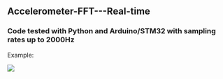## Accelerometer-FFT---Real-time

### Code tested with Python and Arduino/STM32 with sampling rates up to 2000Hz

Example:

![](\Accelerometer-FFT---Real-time\Data\output-gif.gif)


<!--- [![IMAGE ALT TEXT HERE](https://img.youtube.com/vi/RrSwNsAspU4/0.jpg)](https://www.youtube.com/watch?v=RrSwNsAspU4) --> 

